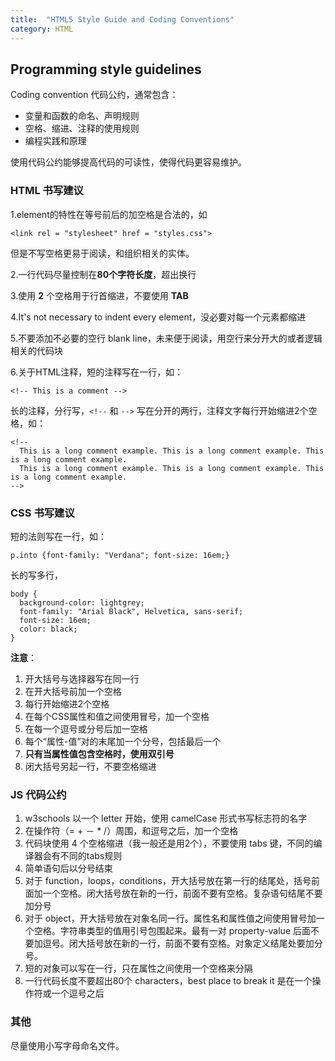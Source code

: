 ```yaml
---
title:  "HTML5 Style Guide and Coding Conventions"
category: HTML
---
```

## Programming style guidelines

Coding convention 代码公约，通常包含：

+ 变量和函数的命名、声明规则
+ 空格、缩进、注释的使用规则
+ 编程实践和原理

使用代码公约能够提高代码的可读性，使得代码更容易维护。

<!--more-->

### HTML 书写建议

1.element的特性在等号前后的加空格是合法的，如

    <link rel = "stylesheet" href = "styles.css">

但是不写空格更易于阅读，和组织相关的实体。

2.一行代码尽量控制在**80个字符长度**，超出换行

3.使用 **2** 个空格用于行首缩进，不要使用 **TAB**

4.It's not necessary to indent every element，没必要对每一个元素都缩进

5.不要添加不必要的空行 blank line，未来便于阅读，用空行来分开大的或者逻辑相关的代码块

6.关于HTML注释，短的注释写在一行，如：

    <!-- This is a comment -->  

长的注释，分行写，`<!--` 和 `-->` 写在分开的两行，注释文字每行开始缩进2个空格，如：

    <!--
      This is a long comment example. This is a long comment example. This is a long comment example.
      This is a long comment example. This is a long comment example. This is a long comment example.
    -->

### CSS 书写建议

短的法则写在一行，如：

    p.into {font-family: "Verdana"; font-size: 16em;}

长的写多行，

    body {
      background-color: lightgrey;
      font-family: "Arial Black", Helvetica, sans-serif;
      font-size: 16em;
      color: black;
    }

**注意**：

1. 开大括号与选择器写在同一行
2. 在开大括号前加一个空格
3. 每行开始缩进2个空格
4. 在每个CSS属性和值之间使用冒号，加一个空格
5. 在每一个逗号或分号后加一空格
6. 每个“属性-值”对的末尾加一个分号，包括最后一个
7. **只有当属性值包含空格时，使用双引号**
8. 闭大括号另起一行，不要空格缩进

### JS 代码公约

1. w3schools 以一个 letter 开始，使用 camelCase 形式书写标志符的名字
2. 在操作符（= + － * /）周围，和逗号之后，加一个空格
3. 代码块使用 4 个空格缩进（我一般还是用2个），不要使用 tabs 键，不同的编译器会有不同的tabs规则
4. 简单语句后以分号结束
5. 对于 function，loops，conditions，开大括号放在第一行的结尾处，括号前面加一个空格。闭大括号放在新的一行，前面不要有空格。复杂语句结尾不要加分号
6. 对于 object，开大括号放在对象名同一行。属性名和属性值之间使用冒号加一个空格。字符串类型的值用引号包围起来。最有一对 property-value 后面不要加逗号。闭大括号放在新的一行，前面不要有空格。对象定义结尾处要加分号。
7. 短的对象可以写在一行，只在属性之间使用一个空格来分隔
8. 一行代码长度不要超出80个 characters，<span class="blue-text">best place to break it 是在一个操作符或一个逗号之后</span>

### 其他

尽量使用小写字母命名文件。
